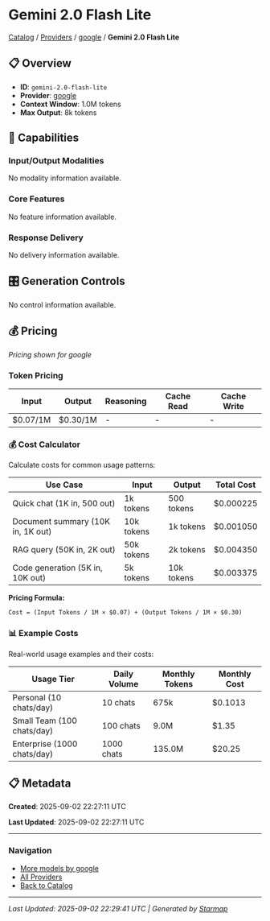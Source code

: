 # Gemini 2.0 Flash Lite
  
[Catalog](../../../..) / [Providers](../../..) / [google](../..) / **Gemini 2.0 Flash Lite**


## 📋 Overview
  
- **ID**: `gemini-2.0-flash-lite`
- **Provider**: [google](../)
- **Context Window**: 1.0M tokens
- **Max Output**: 8k tokens
  
## 🎯 Capabilities
  
### Input/Output Modalities
  
No modality information available.
  
### Core Features
  
No feature information available.
  
### Response Delivery
  
No delivery information available.
  
## 🎛️ Generation Controls
  
No control information available.
  
## 💰 Pricing
  
*Pricing shown for google*
  
  
### Token Pricing
  
| Input | Output | Reasoning | Cache Read | Cache Write |
|---------|---------|---------|---------|---------|
| $0.07/1M | $0.30/1M | - | - | - |

  
### 💰 Cost Calculator
  
Calculate costs for common usage patterns:
  
  
| Use Case | Input | Output | Total Cost |
|---------|---------|---------|---------|
| Quick chat (1K in, 500 out) | 1k tokens | 500 tokens | $0.000225 |
| Document summary (10K in, 1K out) | 10k tokens | 1k tokens | $0.001050 |
| RAG query (50K in, 2K out) | 50k tokens | 2k tokens | $0.004350 |
| Code generation (5K in, 10K out) | 5k tokens | 10k tokens | $0.003375 |

  
**Pricing Formula:**
  
```
Cost = (Input Tokens / 1M × $0.07) + (Output Tokens / 1M × $0.30)
```
  
### 📊 Example Costs
  
Real-world usage examples and their costs:
  
  
| Usage Tier | Daily Volume | Monthly Tokens | Monthly Cost |
|---------|---------|---------|---------|
| Personal (10 chats/day) | 10 chats | 675k | $0.1013 |
| Small Team (100 chats/day) | 100 chats | 9.0M | $1.35 |
| Enterprise (1000 chats/day) | 1000 chats | 135.0M | $20.25 |

  
## 📋 Metadata
  
**Created**: 2025-09-02 22:27:11 UTC
  
**Last Updated**: 2025-09-02 22:27:11 UTC
  
  
---
  
  
### Navigation

- [More models by google](../)
- [All Providers](../../../../providers)
- [Back to Catalog](../../../..)


---
_Last Updated: 2025-09-02 22:29:41 UTC | Generated by [Starmap](https://github.com/agentstation/starmap)_
